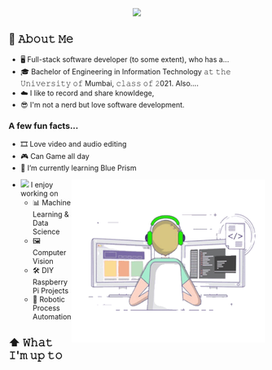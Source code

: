 <p align="center">
    <img src="https://github.com/KeithDsouza25/KeithDsouza25//raw/main/assets/final.gif">
  </p>
<!--
<!--
-->

## 📖 𝙰𝚋𝚘𝚞𝚝 𝙼𝚎

- 🖥️ Full-stack software developer (to some extent), who has a... 
- 🎓 Bachelor of Engineering in Information Technology 𝚊𝚝 𝚝𝚑𝚎 𝚄𝚗𝚒𝚟𝚎𝚛𝚜𝚒𝚝𝚢 𝚘𝚏 Mumbai, 𝚌𝚕𝚊𝚜𝚜 𝚘𝚏 𝟸021. Also....
- ☁️ I like to record and share knowldege, 
- 😎 I'm not a nerd but love software development.

### A few fun facts...

- 🎞️  Love video and audio editing
- 🎮  Can Game all day
- 🌱 I’m currently learning Blue Prism
<img width="380" height="320" src="https://github.com/KeithDsouza25/KeithDsouza25//raw/main/assets/coder.gif" align=right>

- <img src="https://media.giphy.com/media/WUlplcMpOCEmTGBtBW/giphy.gif" width="30">  I enjoy working on
  - 📊 Machine Learning & Data Science
  - 🖼 Computer Vision
  - 🛠 DIY Raspberry Pi Projects
  - 🤖 Robotic Process Automation


## ⬆ 𝚆𝚑𝚊𝚝 𝙸'𝚖 𝚞𝚙 𝚝𝚘

